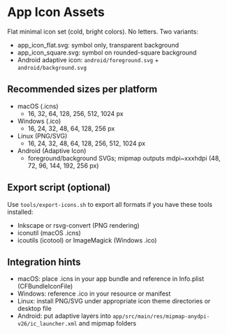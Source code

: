 # App Icon Assets

Flat minimal icon set (cold, bright colors). No letters. Two variants:

- app_icon_flat.svg: symbol only, transparent background
- app_icon_square.svg: symbol on rounded-square background
- Android adaptive icon: `android/foreground.svg` + `android/background.svg`

## Recommended sizes per platform

- macOS (.icns)
  - 16, 32, 64, 128, 256, 512, 1024 px
- Windows (.ico)
  - 16, 24, 32, 48, 64, 128, 256 px
- Linux (PNG/SVG)
  - 16, 24, 32, 48, 64, 128, 256, 512, 1024 px
- Android (Adaptive Icon)
  - foreground/background SVGs; mipmap outputs mdpi~xxxhdpi (48, 72, 96, 144, 192, 256 px)

## Export script (optional)

Use `tools/export-icons.sh` to export all formats if you have these tools installed:

- Inkscape or rsvg-convert (PNG rendering)
- iconutil (macOS .icns)
- icoutils (icotool) or ImageMagick (Windows .ico)

## Integration hints

- macOS: place .icns in your app bundle and reference in Info.plist (CFBundleIconFile)
- Windows: reference .ico in your resource or manifest
- Linux: install PNG/SVG under appropriate icon theme directories or desktop file
- Android: put adaptive layers into `app/src/main/res/mipmap-anydpi-v26/ic_launcher.xml` and mipmap folders

